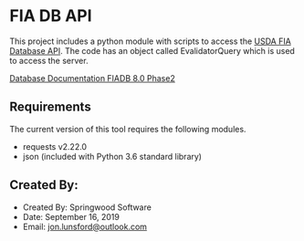 # FIA DB API

This project includes a python module with scripts to access the [USDA FIA Database
API](https://www.fia.fs.fed.us/tools-data/).  The code has an object called
EvalidatorQuery which is used to access the server.

[Database Documentation FIADB 8.0 Phase2](https://www.fia.fs.fed.us/library/database-documentation/index.php)

## Requirements

The current version of this tool requires the following modules.

* requests v2.22.0
* json (included with Python 3.6 standard library)

## Created By:

* Created By: Springwood Software
* Date: September 16, 2019
* Email: jon.lunsford@outlook.com
